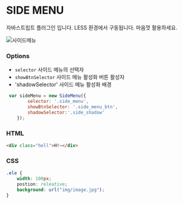 # SIDE MENU

자바스트립트 플러그인 입니다.
LESS 환경에서 구동됩니다.
마음껏 활용하세요.

![사이드메뉴](http://www.herop.me/images/sidemenu.jpg)

### Options

- `selector` 사이드 메뉴의 선택자
- `showBtnSelector` 사이드 메뉴 활성화 버튼 활성자
- 'shadowSelector' 사이드 메뉴 활성화 배경

```js
 var sideMenu = new SideMenu({
        selector: '.side_menu',
        showBtnSelector: '.side_menu_btn',
        shadowSelector:'.side_shadow'
    });
```

### HTML

```html
<div class="hell">H!~</div>
```

### CSS

```css
.ele {
    width: 100px;
    postion: releative;
    background: url("img/image.jpg");
}
```